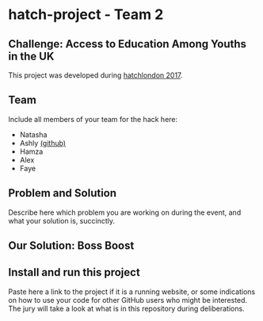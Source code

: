 # hatch-project - Team 2
## Challenge: Access to Education Among Youths in the UK

This project was developed during [hatchlondon 2017](http://hatchlondon.io).

## Team

Include all members of your team for the hack here:

* Natasha 
* Ashly [(github)](https://github.com/ashlylau)
* Hamza
* Alex 
* Faye

## Problem and Solution
Describe here which problem you are working on during the event, and what your solution is, succinctly.

## Our Solution: Boss Boost

## Install and run this project

Paste here a link to the project if it is a running website, or some indications on how to use your code for other GitHub users who might be interested. The jury will take a look at what is in this repository during deliberations.

